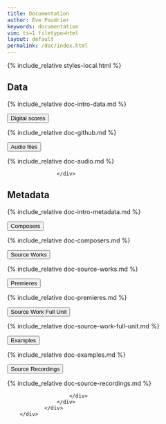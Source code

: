 ```yaml
---
title: Documentation
author: Ève Poudrier
keywords: documentation
vim: ts=1 filetype=html
layout: default
permalink: /doc/index.html
---
```


{% include_relative styles-local.html %}


<script src="https://code.jquery.com/jquery-3.6.0.min.js"></script>
<script src="https://stackpath.bootstrapcdn.com/bootstrap/5.1.3/js/bootstrap.bundle.min.js"></script>
<script>
  let initialLoad = true;
  document.addEventListener('shown.bs.collapse', function (event) {
    if (initialLoad) {
      initialLoad = false;
      return;
    }
    const offset = 150; // Height of the fixed header
    const elementTop = event.target.getBoundingClientRect().top;
    const offsetPosition = elementTop + window.pageYOffset - offset;
    window.scrollTo({
      top: offsetPosition,
      behavior: 'smooth'
    });
  });
</script>

<section>
 <div class="container">
		<div class="row">
			<div class="col-12">
				<h2 class="mb-6">Data</h2>
					<p markdown="1">
						{% include_relative doc-intro-data.md %}
					</p>
					<div class="accordion accordion-flush mb-5" id="accordionExample">

<div class="accordion-item">
<p class="accordion-header" id="headingA"><button class="accordion-button collapsed" type="button" data-bs-toggle="collapse" data-bs-target="#collapseA" aria-expanded="false" aria-controls="collapseA">Digital scores</button></p>
<div class="accordion-collapse collapse" id="collapseA" aria-labelledby="headingA" data-bs-parent="#accordionExample">
<div class="accordion-body" markdown="1">
{% include_relative doc-github.md %}
</div>
</div>
</div>

<div class="accordion-item">
<p class="accordion-header" id="headingB"><button class="accordion-button collapsed" type="button" data-bs-toggle="collapse" data-bs-target="#collapseB" aria-expanded="false" aria-controls="collapseB">Audio files</button></p>
<div class="accordion-collapse collapse" id="collapseB" aria-labelledby="headingB" data-bs-parent="#accordionExample">
<div class="accordion-body" markdown="1">
{% include_relative doc-audio.md %}
</div>
</div>
</div>

					</div>
   </div>
  </div>
 </div>
</section>

<!-- ------------------------------------------------------------------ -->

<section>
	<div class="container">
		<div class="row">
			<div class="col-12">
				<h2 class="mb-6">Metadata</h2>
					<p markdown="1">
						{% include_relative doc-intro-metadata.md %}
					</p>
					<div class="accordion accordion-flush mb-5" id="accordionExample">

<div class="accordion-item">
<p class="accordion-header" id="headingOne"><button class="accordion-button collapsed" type="button" data-bs-toggle="collapse" data-bs-target="#collapseOne" aria-expanded="false" aria-controls="collapseOne">Composers</button></p>
<div class="accordion-collapse collapse" id="collapseOne" aria-labelledby="headingOne" data-bs-parent="#accordionExample">
<div class="accordion-body" markdown="1">
{% include_relative doc-composers.md %}
</div>
</div>
</div>

<div class="accordion-item">
<p class="accordion-header" id="headingTwo"><button class="accordion-button collapsed" type="button" data-bs-toggle="collapse" data-bs-target="#collapseTwo" aria-expanded="false" aria-controls="collapseTwo">Source Works</button></p>
<div class="accordion-collapse collapse" id="collapseTwo" aria-labelledby="headingTwo" data-bs-parent="#accordionExample">
<div class="accordion-body" markdown="1">
{% include_relative doc-source-works.md %}
</div>
</div>
</div>

<div class="accordion-item">
<p class="accordion-header" id="headingThree"><button class="accordion-button collapsed" type="button" data-bs-toggle="collapse" data-bs-target="#collapseThree" aria-expanded="false" aria-controls="collapseThree">Premieres</button></p>
<div class="accordion-collapse collapse" id="collapseThree" aria-labelledby="headingThree" data-bs-parent="#accordionExample">
<div class="accordion-body" markdown="1">
{% include_relative doc-premieres.md %}
</div>
</div>
</div>

<div class="accordion-item">
<p class="accordion-header" id="headingFour"><button class="accordion-button collapsed" type="button" data-bs-toggle="collapse" data-bs-target="#collapseFour" aria-expanded="false" aria-controls="collapseFour">Source Work Full Unit</button></p>
<div class="accordion-collapse collapse" id="collapseFour" aria-labelledby="headingFour" data-bs-parent="#accordionExample">
<div class="accordion-body" markdown="1">
{% include_relative doc-source-work-full-unit.md %}
</div>
</div>
</div>

<div class="accordion-item">
<p class="accordion-header" id="headingFive"><button class="accordion-button collapsed" type="button" data-bs-toggle="collapse" data-bs-target="#collapseFive" aria-expanded="false" aria-controls="collapseFive">Examples</button></p>
<div class="accordion-collapse collapse" id="collapseFive" aria-labelledby="headingFive" data-bs-parent="#accordionExample">
<div class="accordion-body" markdown="1">
{% include_relative doc-examples.md %}
</div>
</div>
</div>

<div class="accordion-item">
<p class="accordion-header" id="headingSix"><button class="accordion-button collapsed" type="button" data-bs-toggle="collapse" data-bs-target="#collapseSix" aria-expanded="false" aria-controls="collapseSix">Source Recordings</button></p>
<div class="accordion-collapse collapse" id="collapseSix" aria-labelledby="headingSix" data-bs-parent="#accordionExample">
<div class="accordion-body" markdown="1">
{% include_relative doc-source-recordings.md %}
</div>
</div>
</div>

						</div>
					</div>
				</div>
		</div>
</section>



